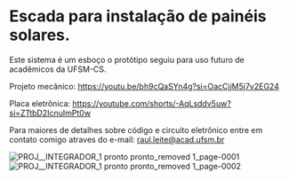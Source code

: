 # Escada para instalação de painéis solares.
Este sistema é um esboço o protótipo seguiu para uso futuro de acadêmicos da UFSM-CS. 

Projeto mecânico: https://youtu.be/bh9cQaSYn4g?si=OacCjjM5j7v2EG24

Placa eletrônica: https://youtube.com/shorts/-AqLsddv5uw?si=ZTtbD2IcnuImPt0w

Para maiores de detalhes sobre código e circuito eletrônico entre em contato comigo atraves do e-mail: raul.leite@acad.ufsm.br

![PROJ__INTEGRADOR_1 pronto pronto_removed 1_page-0001](https://github.com/raulp2u/Escada-para-instala-o-de-pain-is-fotovoltaicos-pain-is-solares-./assets/37675435/f70e755a-b759-485b-9fa4-edda893f704d)
![PROJ__INTEGRADOR_1 pronto pronto_removed 1_page-0002](https://github.com/raulp2u/Escada-para-instala-o-de-pain-is-fotovoltaicos-pain-is-solares-./assets/37675435/57dfb18d-a8f6-48bc-866e-2ce1ce5200f6)
